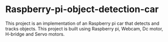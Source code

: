 # Raspberry-pi-object-detection-car
This project is an implementation of an Raspberry pi car that detects and tracks objects. This project is built using Raspberry pi, Webcam, Dc motor, H-bridge and Servo motors.
